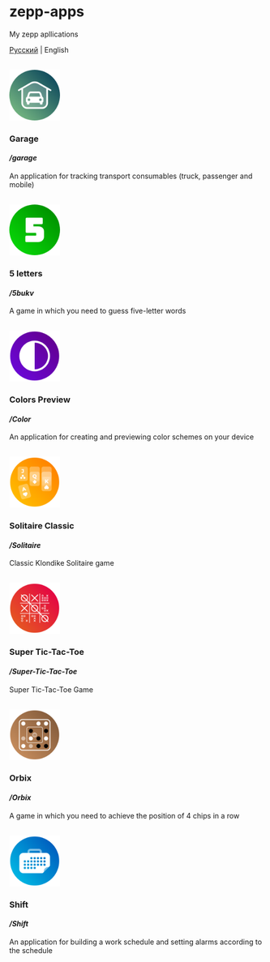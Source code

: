 # zepp-apps
My zepp apllications

[Русский](./README.md) | English

<br>
<img src="./garage/assets/common.r/icon.png" alt="image" width="100" height="auto">

### Garage
#### _/garage_
An application for tracking transport consumables (truck, passenger and mobile)

<br>
<img src="./5bukv/assets/default.r/icon.png" alt="image" width="100" height="auto">

### 5 letters
#### _/5bukv_
A game in which you need to guess five-letter words

<br>
<img src="./Color/assets/default.r/icon.png" alt="image" width="100" height="auto">

### Colors Preview
#### _/Color_
An application for creating and previewing color schemes on your device

<br>
<img src="./Solitaire/assets/default.r/icon.png" alt="image" width="100" height="auto">

### Solitaire Classic
#### _/Solitaire_
Classic Klondike Solitaire game

<br>
<img src="./Super-Tic-Tac-Toe/assets/default.r/icon.png" alt="image" width="100" height="auto">

### Super Tic-Tac-Toe
#### _/Super-Tic-Tac-Toe_
Super Tic-Tac-Toe Game

<br>
<img src="./Orbix/assets/default.r/icon.png" alt="image" width="100" height="auto">

### Orbix
#### _/Orbix_
A game in which you need to achieve the position of 4 chips in a row

<br>
<img src="./Shift/assets/default.r/icon.png" alt="image" width="100" height="auto">

### Shift
#### _/Shift_
An application for building a work schedule and setting alarms according to the schedule
